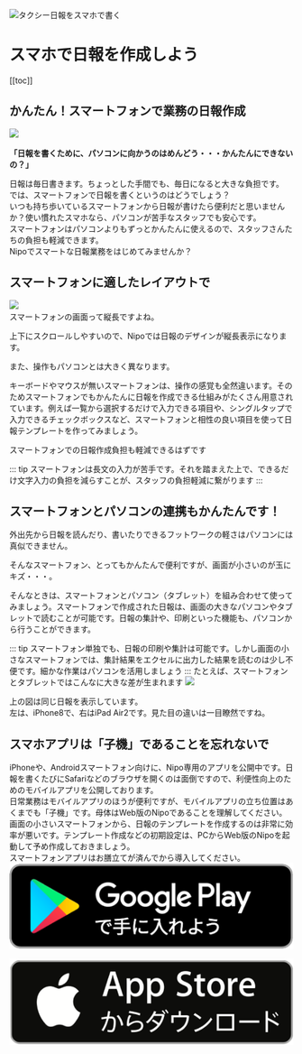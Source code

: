 ![タクシー日報をスマホで書く](/idea/icatch4.png)
# スマホで日報を作成しよう
[[toc]]
## かんたん！スマートフォンで業務の日報作成

![](/idea/i14.png)  

**「日報を書くために、パソコンに向かうのはめんどう・・・かんたんにできないの？」**

日報は毎日書きます。ちょっとした手間でも、毎日になると大きな負担です。  
では、スマートフォンで日報を書くというのはどうでしょう？  
いつも持ち歩いているスマートフォンから日報が書けたら便利だと思いませんか？使い慣れたスマホなら、パソコンが苦手なスタッフでも安心です。  
スマートフォンはパソコンよりもずっとかんたんに使えるので、スタッフさんたちの負担も軽減できます。  
Nipoでスマートな日報業務をはじめてみませんか？

## スマートフォンに適したレイアウトで
![](/idea/i15.png)  
スマートフォンの画面って縦長ですよね。

上下にスクロールしやすいので、Nipoでは日報のデザインが縦長表示になります。

また、操作もパソコンとは大きく異なります。

キーボードやマウスが無いスマートフォンは、操作の感覚も全然違います。そのためスマートフォンでもかんたんに日報を作成できる仕組みがたくさん用意されています。例えば一覧から選択するだけで入力できる項目や、シングルタップで入力できるチェックボックスなど、スマートフォンと相性の良い項目を使って日報テンプレートを作ってみましょう。

スマートフォンでの日報作成負担も軽減できるはずです

::: tip
スマートフォンは長文の入力が苦手です。それを踏まえた上で、できるだけ文字入力の負担を減らすことが、スタッフの負担軽減に繋がります
:::
## スマートフォンとパソコンの連携もかんたんです！

外出先から日報を読んだり、書いたりできるフットワークの軽さはパソコンには真似できません。

そんなスマートフォン、とってもかんたんで便利ですが、画面が小さいのが玉にキズ・・・。

そんなときは、スマートフォンとパソコン（タブレット）を組み合わせて使ってみましょう。スマートフォンで作成された日報は、画面の大きなパソコンやタブレットで読むことが可能です。日報の集計や、印刷といった機能も、パソコンから行うことができます。

::: tip 
スマートフォン単独でも、日報の印刷や集計は可能です。しかし画面の小さなスマートフォンでは、集計結果をエクセルに出力した結果を読むのは少し不便です。細かな作業はパソコンを活用しましょう
:::
たとえば、スマートフォンとタブレットではこんなに大きな差が生まれます
![](/idea/i16.png)

上の図は同じ日報を表示しています。  
左は、iPhone8で、右はiPad Air2です。見た目の違いは一目瞭然ですね。

## スマホアプリは「子機」であることを忘れないで
iPhoneや、Androidスマートフォン向けに、Nipo専用のアプリを公開中です。日報を書くたびにSafariなどのブラウザを開くのは面倒ですので、利便性向上のためのモバイルアプリを公開しております。  
日常業務はモバイルアプリのほうが便利ですが、モバイルアプリの立ち位置はあくまでも「子機」です。母体はWeb版のNipoであることを理解してください。   
画面の小さいスマートフォンから、日報のテンプレートを作成するのは非常に効率が悪いです。テンプレート作成などの初期設定は、PCからWeb版のNipoを起動して予め作成しておきましょう。  
スマートフォンアプリはお膳立てが済んでから導入してください。  
[![Android版ダウンロード](../image/banner/b1.png)](https://play.google.com/store/apps/details?id=jp.sndbox.nipoapp)

[![iOS版のダウンロード](../image/banner/b2.png)](https://itunes.apple.com/us/app/nipo/id1385965600?l=ja&ls=1&mt=8)
